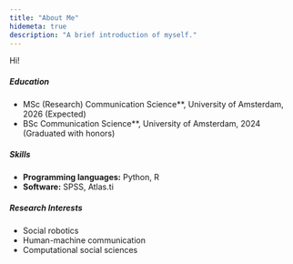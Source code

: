 ```yaml
---
title: "About Me"
hidemeta: true
description: "A brief introduction of myself."
---
```


Hi! 

<script src="https://unpkg.com/@dotlottie/player-component@2.7.12/dist/dotlottie-player.mjs" type="module"></script>
<dotlottie-player src="https://lottie.host/1865959e-60e0-43eb-871c-9668edde5c86/Er6dfaOn5y.lottie" background="transparent" speed="1" style="width: 300px; height: 300px" loop autoplay></dotlottie-player>

##### Education

- MSc (Research) Communication Science**, University of Amsterdam, 2026 (Expected)
- BSc Communication Science**, University of Amsterdam, 2024 (Graduated with honors)

##### Skills

- **Programming languages:** Python, R  
- **Software:** SPSS, Atlas.ti

##### Research Interests

- Social robotics
- Human-machine communication
- Computational social sciences



